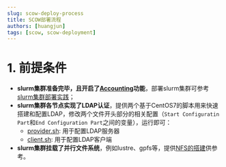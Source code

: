 ```yaml
---
slug: scow-deploy-process
title: SCOW部署流程
authors: [huangjun]
tags: [scow, scow-deployment]
---
```


#  1. 前提条件

- **slurm集群准备完毕，且开启了[Accounting](https://slurm.schedmd.com/accounting.html#database-configuration)功能**，部署slurm集群可参考[slurm集群部署实践](../docs/hpccluster/index.md)；
- **slurm集群各节点实现了LDAP认证**，提供两个基于CentOS7的脚本用来快速搭建和配置LDAP，修改两个文件开头部分的相关配置（`Start Configuratin Part`和`End Configuration Part`之间的变量），运行即可：
  - [provider.sh](https://github.com/PKUHPC/SCOW/blob/master/dev/ldap/provider.sh): 用于配置LDAP服务器
  - [client.sh](https://github.com/PKUHPC/SCOW/blob/master/dev/ldap/client.sh): 用于配置LDAP客户端
- **slurm集群挂载了并行文件系统**，例如lustre、gpfs等，提供[NFS的搭建](/docs/hpccluster/nfs)供参考。



